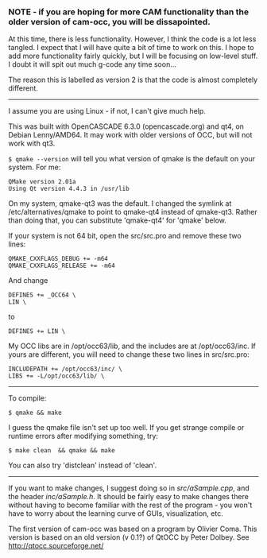 ### NOTE - if you are hoping for more CAM functionality than the older version of cam-occ, you will be dissapointed. ###

At this time, there is less functionality.  However, I think the code is a lot less tangled.  I expect that I will have quite a bit of time to work on this.  I hope to add more functionality fairly quickly, but I will be focusing on low-level stuff.  I doubt it will spit out much g-code any time soon...

The reason this is labelled as version 2 is that the code is almost completely different.


---


I assume you are using Linux - if not, I can't give much help.

This was built with OpenCASCADE 6.3.0 (opencascade.org) and qt4, on Debian Lenny/AMD64.  It may work with older versions of OCC, but will not work with qt3.

`$ qmake --version` will tell you what version of qmake is the default on your system. For me:
```
QMake version 2.01a
Using Qt version 4.4.3 in /usr/lib
```

On my system, qmake-qt3 was the default.  I changed the symlink at /etc/alternatives/qmake to point to qmake-qt4 instead of qmake-qt3.  Rather than doing that, you can substitute 'qmake-qt4' for 'qmake' below.


If your system is not 64 bit, open the src/src.pro and remove these two lines:
```
QMAKE_CXXFLAGS_DEBUG += -m64
QMAKE_CXXFLAGS_RELEASE += -m64
```
And change
```
DEFINES += _OCC64 \
LIN \
```
to
```
DEFINES += LIN \
```

My OCC libs are in /opt/occ63/lib, and the includes are at /opt/occ63/inc.  If yours are different, you will need to change these two lines in src/src.pro:
```
INCLUDEPATH += /opt/occ63/inc/ \
LIBS += -L/opt/occ63/lib/ \
```


---


To compile:
```
$ qmake && make
```

I guess the qmake file isn't set up too well.  If you get strange compile or runtime errors after modifying something, try:
```
$ make clean  && qmake && make
```
You can also try 'distclean' instead of 'clean'.


---


If you want to make changes, I suggest doing so in _src/aSample.cpp_, and the header _inc/aSample.h_.  It should be fairly easy to make changes there without having to become familiar with the rest of the program - you won't have to worry about the learning curve of GUIs, visualization, etc.


The first version of cam-occ was based on a program by Olivier Coma.  This version is based on an old version (v 0.1?) of QtOCC by Peter Dolbey.  See http://qtocc.sourceforge.net/